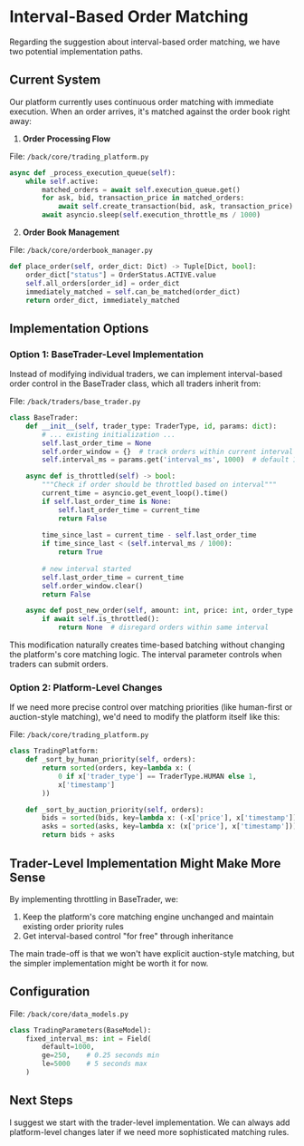# Interval-Based Order Matching

Regarding the suggestion about interval-based order matching, we have two potential implementation paths.

## Current System

Our platform currently uses continuous order matching with immediate execution. When an order arrives, it's matched against the order book right away:

1. **Order Processing Flow**

File: `/back/core/trading_platform.py`
```python
async def _process_execution_queue(self):
    while self.active:
        matched_orders = await self.execution_queue.get()
        for ask, bid, transaction_price in matched_orders:
            await self.create_transaction(bid, ask, transaction_price)
        await asyncio.sleep(self.execution_throttle_ms / 1000)
```

2. **Order Book Management**

File: `/back/core/orderbook_manager.py`
```python
def place_order(self, order_dict: Dict) -> Tuple[Dict, bool]:
    order_dict["status"] = OrderStatus.ACTIVE.value
    self.all_orders[order_id] = order_dict
    immediately_matched = self.can_be_matched(order_dict)
    return order_dict, immediately_matched
```

## Implementation Options

### Option 1: BaseTrader-Level Implementation

Instead of modifying individual traders, we can implement interval-based order control in the BaseTrader class, which all traders inherit from:

File: `/back/traders/base_trader.py`
```python
class BaseTrader:
    def __init__(self, trader_type: TraderType, id, params: dict):
        # ... existing initialization ...
        self.last_order_time = None
        self.order_window = {}  # track orders within current interval
        self.interval_ms = params.get('interval_ms', 1000)  # default 1 second

    async def is_throttled(self) -> bool:
        """Check if order should be throttled based on interval"""
        current_time = asyncio.get_event_loop().time()
        if self.last_order_time is None:
            self.last_order_time = current_time
            return False
          
        time_since_last = current_time - self.last_order_time
        if time_since_last < (self.interval_ms / 1000):
            return True
          
        # new interval started
        self.last_order_time = current_time
        self.order_window.clear()
        return False

    async def post_new_order(self, amount: int, price: int, order_type: OrderType) -> str:
        if await self.is_throttled():
            return None  # disregard orders within same interval
```

This modification naturally creates time-based batching without changing the platform's core matching logic. The interval parameter controls when traders can submit orders.

### Option 2: Platform-Level Changes

If we need more precise control over matching priorities (like human-first or auction-style matching), we'd need to modify the platform itself like this:

File: `/back/core/trading_platform.py`
```python
class TradingPlatform:
    def _sort_by_human_priority(self, orders):
        return sorted(orders, key=lambda x: (
            0 if x['trader_type'] == TraderType.HUMAN else 1,
            x['timestamp']
        ))

    def _sort_by_auction_priority(self, orders):
        bids = sorted(bids, key=lambda x: (-x['price'], x['timestamp']))
        asks = sorted(asks, key=lambda x: (x['price'], x['timestamp']))
        return bids + asks
```

## Trader-Level Implementation Might Make More Sense

By implementing throttling in BaseTrader, we:

1. Keep the platform's core matching engine unchanged and maintain existing order priority rules
2. Get interval-based control "for free" through inheritance

The main trade-off is that we won't have explicit auction-style matching, but the simpler implementation might be worth it for now.

## Configuration

File: `/back/core/data_models.py`
```python
class TradingParameters(BaseModel):
    fixed_interval_ms: int = Field(
        default=1000,
        ge=250,    # 0.25 seconds min
        le=5000    # 5 seconds max
    )
```

## Next Steps

I suggest we start with the trader-level implementation. We can always add platform-level changes later if we need more sophisticated matching rules. 